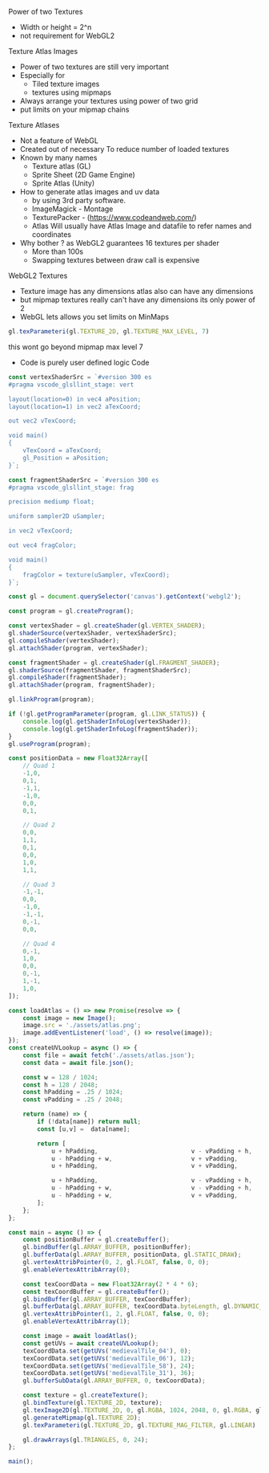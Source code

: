 Power of two Textures 
* Width or height = 2^n
* not requirement for WebGL2

Texture Atlas Images 
* Power of two textures are still very important
* Especially for
	* Tiled texture images
	* textures using mipmaps
* Always arrange your textures using power of two grid
* put limits on your mipmap chains

Texture Atlases
* Not a feature of WebGL
* Created out of necessary To reduce number of loaded textures
* Known by many names
	* Texture atlas (GL)
	* Sprite Sheet (2D Game Engine)
	* Sprite Atlas (Unity)
* How to generate atlas images and uv data 
	* by using 3rd party software.
	* ImageMagick - Montage
	* TexturePacker - (https://www.codeandweb.com/)
	* Atlas Will usually have Atlas Image and datafile to refer names and coordinates
* Why bother ? as WebGL2 guarantees 16 textures per shader 
	* More than 100s 
	* Swapping textures between draw call is expensive

WebGL2 Textures
* Texture image has any dimensions atlas also can have any dimensions
* but mipmap textures really can't have any dimensions its only power of 2
* WebGL lets allows you set limits on MinMaps
```js
gl.texParameteri(gl.TEXTURE_2D, gl.TEXTURE_MAX_LEVEL, 7) 
```
this wont go beyond mipmap max level 7

* Code is purely user defined logic
Code 
```js
const vertexShaderSrc = `#version 300 es
#pragma vscode_glsllint_stage: vert

layout(location=0) in vec4 aPosition;
layout(location=1) in vec2 aTexCoord;

out vec2 vTexCoord;

void main()
{
    vTexCoord = aTexCoord;
    gl_Position = aPosition;
}`;

const fragmentShaderSrc = `#version 300 es
#pragma vscode_glsllint_stage: frag

precision mediump float;

uniform sampler2D uSampler;

in vec2 vTexCoord;

out vec4 fragColor;

void main()
{
    fragColor = texture(uSampler, vTexCoord);
}`;

const gl = document.querySelector('canvas').getContext('webgl2');

const program = gl.createProgram();

const vertexShader = gl.createShader(gl.VERTEX_SHADER);
gl.shaderSource(vertexShader, vertexShaderSrc);
gl.compileShader(vertexShader);
gl.attachShader(program, vertexShader);

const fragmentShader = gl.createShader(gl.FRAGMENT_SHADER);
gl.shaderSource(fragmentShader, fragmentShaderSrc);
gl.compileShader(fragmentShader);
gl.attachShader(program, fragmentShader);

gl.linkProgram(program);

if (!gl.getProgramParameter(program, gl.LINK_STATUS)) {
    console.log(gl.getShaderInfoLog(vertexShader));
    console.log(gl.getShaderInfoLog(fragmentShader));
}
gl.useProgram(program);

const positionData = new Float32Array([
    // Quad 1
    -1,0,
    0,1,
    -1,1,
    -1,0,
    0,0,
    0,1,

    // Quad 2
    0,0,
    1,1,
    0,1,
    0,0,
    1,0,
    1,1,

    // Quad 3
    -1,-1,
    0,0,
    -1,0,
    -1,-1,
    0,-1,
    0,0,

    // Quad 4
    0,-1,
    1,0,
    0,0,
    0,-1,
    1,-1,
    1,0,
]);

const loadAtlas = () => new Promise(resolve => {
    const image = new Image();
    image.src = './assets/atlas.png';
    image.addEventListener('load', () => resolve(image));
});
const createUVLookup = async () => {
    const file = await fetch('./assets/atlas.json');
    const data = await file.json();

    const w = 128 / 1024;
    const h = 128 / 2048;
    const hPadding = .25 / 1024;
    const vPadding = .25 / 2048;

    return (name) => {
        if (!data[name]) return null;
        const [u,v] =  data[name];

        return [
            u + hPadding,                          v - vPadding + h,
            u - hPadding + w,                      v + vPadding,
            u + hPadding,                          v + vPadding,

            u + hPadding,                          v - vPadding + h,
            u - hPadding + w,                      v - vPadding + h,
            u - hPadding + w,                      v + vPadding,
        ];
    };
};

const main = async () => {
    const positionBuffer = gl.createBuffer();
    gl.bindBuffer(gl.ARRAY_BUFFER, positionBuffer);
    gl.bufferData(gl.ARRAY_BUFFER, positionData, gl.STATIC_DRAW);
    gl.vertexAttribPointer(0, 2, gl.FLOAT, false, 0, 0);
    gl.enableVertexAttribArray(0);

    const texCoordData = new Float32Array(2 * 4 * 6);
    const texCoordBuffer = gl.createBuffer();
    gl.bindBuffer(gl.ARRAY_BUFFER, texCoordBuffer);
    gl.bufferData(gl.ARRAY_BUFFER, texCoordData.byteLength, gl.DYNAMIC_DRAW);
    gl.vertexAttribPointer(1, 2, gl.FLOAT, false, 0, 0);
    gl.enableVertexAttribArray(1);

    const image = await loadAtlas();
    const getUVs = await createUVLookup();
    texCoordData.set(getUVs('medievalTile_04'), 0);
    texCoordData.set(getUVs('medievalTile_06'), 12);
    texCoordData.set(getUVs('medievalTile_58'), 24);
    texCoordData.set(getUVs('medievalTile_31'), 36);
    gl.bufferSubData(gl.ARRAY_BUFFER, 0, texCoordData);

    const texture = gl.createTexture();
    gl.bindTexture(gl.TEXTURE_2D, texture);
    gl.texImage2D(gl.TEXTURE_2D, 0, gl.RGBA, 1024, 2048, 0, gl.RGBA, gl.UNSIGNED_BYTE, image);
    gl.generateMipmap(gl.TEXTURE_2D);
    gl.texParameteri(gl.TEXTURE_2D, gl.TEXTURE_MAG_FILTER, gl.LINEAR)

    gl.drawArrays(gl.TRIANGLES, 0, 24);
};

main();

```